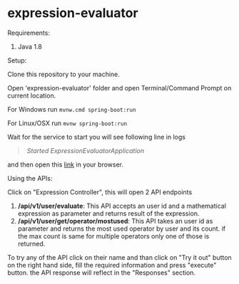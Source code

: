 # expression-evaluator

Requirements:
1. Java 1.8

Setup:

Clone this repository to your machine.

Open 'expression-evaluator' folder and open Terminal/Command Prompt on current location.

For Windows run `mvnw.cmd spring-boot:run`

For Linux/OSX run `mvnw spring-boot:run`

Wait for the service to start you will see following line in logs

> ​	 *Started ExpressionEvaluatorApplication*



and then open this [link](http://localhost:8080/swagger-ui/) in your browser.



Using the APIs:

Click on "Expression Controller", this will open 2 API endpoints

1. **/api/v1/user/evaluate**: This API accepts an user id and a mathematical expression as parameter and returns result of the expression.
2. **/api/v1/user/get/operator/mostused**: This API takes an user id as parameter and returns the most used operator by user and its count. if the max count is same for multiple operators only one of those is returned.

To try any of the API click on their name and than click on "Try it out" button on the right hand side, fill the required information and press "execute" button. the API response will reflect in the "Responses" section.

